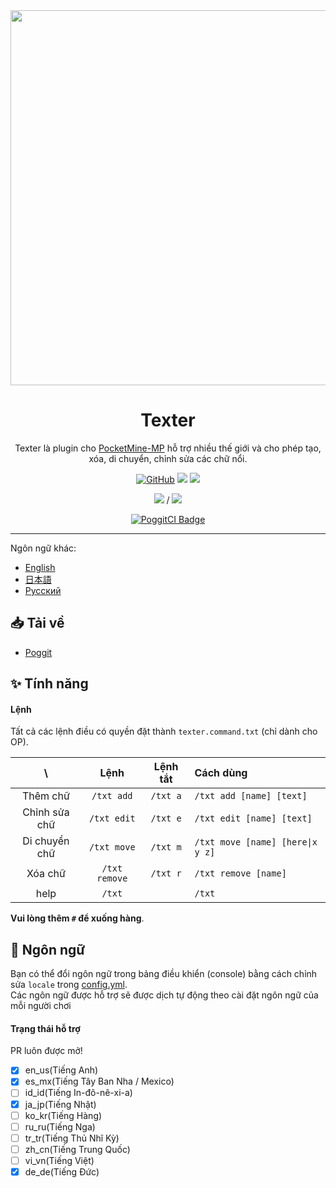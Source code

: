 <div align="center">

<img src="/assets/Texter.png" width="600px">

<h1>Texter</h1>

Texter là plugin cho [PocketMine-MP](https://github.com/pmmp/PocketMine-MP) hỗ trợ nhiều thế giới và cho phép tạo, xóa, di chuyển, chỉnh sửa các chữ nổi.

[![GitHub](https://img.shields.io/github/license/fuyutsuki/Texter?style=flat-square)](https://github.com/fuyutsuki/Texter/blob/master/LICENSE)
[![](https://poggit.pmmp.io/shield.state/Texter&style=flat-square)](https://poggit.pmmp.io/p/Texter)
[![](https://poggit.pmmp.io/shield.api/Texter&style=flat-square)](https://poggit.pmmp.io/p/Texter)

[![](https://poggit.pmmp.io/shield.dl/Texter&style=flat-square)](https://poggit.pmmp.io/p/Texter) / [![](https://poggit.pmmp.io/shield.dl.total/Texter&style=flat-square)](https://poggit.pmmp.io/p/Texter)

[![PoggitCI Badge](https://poggit.pmmp.io/ci.badge/fuyutsuki/Texter/Texter)](https://poggit.pmmp.io/ci/fuyutsuki/Texter/Texter)

</div>

***

<!--
**This branch is under development. It may contain many bugs.**
-->

Ngôn ngữ khác:
- [English](/README.md)
- [日本語](/.github/readme/ja_jp.md)
- [Русский](/.github/readme/ru_ru.md)


:inbox_tray: Tải về
-----------------------------------------

* [Poggit](https://poggit.pmmp.io/p/Texter)


:sparkles: Tính năng
-----------------------------------------

#### Lệnh

Tất cả các lệnh điều có quyền đặt thành `texter.command.txt` (chỉ dành cho OP).

| \ |Lệnh|Lệnh tắt|Cách dùng|
|:--:|:--:|:--:|:--|
|Thêm chữ|`/txt add`|`/txt a`|`/txt add [name] [text]`|
|Chỉnh sửa chữ|`/txt edit`|`/txt e`|`/txt edit [name] [text]`|
|Di chuyển chữ|`/txt move`|`/txt m`|`/txt move [name] [here\|x y z]`|
|Xóa chữ|`/txt remove`|`/txt r`|`/txt remove [name]`|
|help|`/txt`||`/txt`|

**Vui lòng thêm `#` để xuống hàng**.


:symbols: Ngôn ngữ
-----------------------------------------

Bạn có thể đổi ngôn ngữ trong bảng điều khiển (console) bằng cách chỉnh sửa `locale` trong [config.yml](/resources/config.yml).  
Các ngôn ngữ được hỗ trợ sẽ được dịch tự động theo cài đặt ngôn ngữ của mỗi người chơi

#### Trạng thái hỗ trợ

PR luôn được mở!

- [x] en_us(Tiếng Anh)
- [x] es_mx(Tiếng Tây Ban Nha / Mexico)
- [ ] id_id(Tiếng In-đô-nê-xi-a)
- [x] ja_jp(Tiếng Nhật)
- [ ] ko_kr(Tiếng Hàng)
- [ ] ru_ru(Tiếng Nga)
- [ ] tr_tr(Tiếng Thủ Nhĩ Kỳ)
- [ ] zh_cn(Tiếng Trung Quốc)
- [ ] vi_vn(Tiếng Việt)
- [x] de_de(Tiếng Đức)
